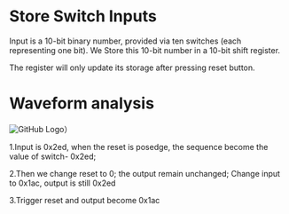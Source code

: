 # Store Switch Inputs

Input is a 10-bit binary number, provided via ten switches (each representing one bit). We Store this 10-bit number in a 10-bit shift register. 

The register will only update its storage after pressing reset button.

# Waveform analysis
![GitHub Logo](https://github.com/ChingSsuyuan/Vivado_State_Machine_Project/blob/505110bf43c295d907824a57754399cacac9f152/Store%20Inputs%20Codes/waveform1.png)）

1.Input is 0x2ed, when the reset is posedge, the sequence become the value of switch- 0x2ed;

2.Then we change reset to 0; the output remain unchanged; Change input to 0x1ac, output is still 0x2ed

3.Trigger reset and output become 0x1ac
